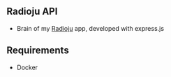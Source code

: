 ## Radioju API

- Brain of my [Radioju](https://github.com/trkyshorty/radioju) app, developed with express.js

## Requirements

- Docker
